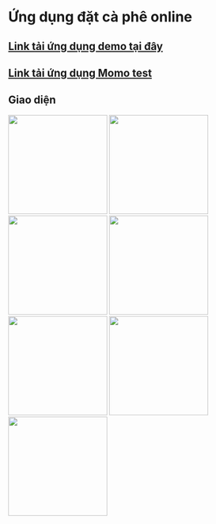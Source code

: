 <h1>Ứng dụng đặt cà phê online</h1>
<h2><a href="https://drive.google.com/file/d/1AybU_e14VNVLY-0MXPu9xRinRrP9v5ev/view?usp=sharing">Link tải ứng dụng demo tại đây</a></h2>
<h2><a href="https://developers.momo.vn/v3/vi/download/">Link tải ứng dụng Momo test</a></h2>
<h2>Giao diện</h2>

<img src="https://github.com/minhto2811/CongLyStore/assets/128146974/3be7b32d-07f7-430b-80d7-21472c5b7229" alt ="" style="width: 200px;"/>
<img src="https://github.com/minhto2811/CongLyStore/assets/128146974/948848de-5c96-461e-b194-4e10ebbc6c69" alt =""  style="width: 200px;"/>
<img src="https://github.com/minhto2811/CongLyStore/assets/128146974/8c4722a6-8d6b-4ec6-a02f-7434f6fdd4eb" alt =""  style="width: 200px;"/>
<img src="https://github.com/minhto2811/CongLyStore/assets/128146974/849f1d27-e19e-4b4a-9975-52a714496613" alt =""  style="width: 200px;"/>
<img src="https://github.com/minhto2811/CongLyStore/assets/128146974/fec45d14-300b-4d4f-a982-fa896c211b47" alt =""  style="width: 200px;"/>
<img src="https://github.com/minhto2811/CongLyStore/assets/128146974/26f9e1ff-cbb1-42fb-b37c-cab1577412d0" alt =""  style="width: 200px;"/>
<img src="https://github.com/minhto2811/CongLyStore/assets/128146974/21b23873-8084-4cab-a971-c33fc123cfab" alt =""  style="width: 200px;"/>



